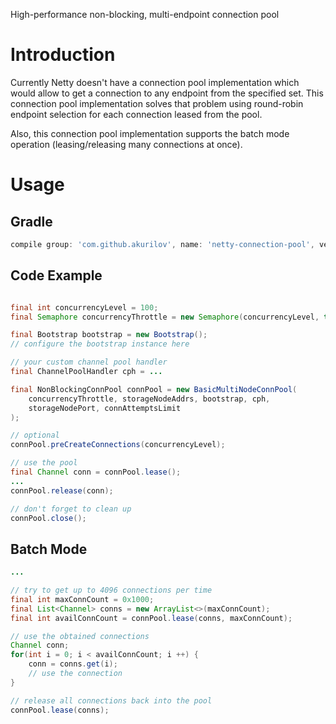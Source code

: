 High-performance non-blocking, multi-endpoint connection pool

# Introduction

Currently Netty doesn't have a connection pool implementation which
would allow to get a connection to any endpoint from the specified set.
This connection pool implementation solves that problem using
round-robin endpoint selection for each connection leased from the pool.

Also, this connection pool implementation supports the batch mode
operation (leasing/releasing many connections at once).

# Usage

## Gradle

```groovy
compile group: 'com.github.akurilov', name: 'netty-connection-pool', version: '1.0.1'
```

## Code Example

```java

final int concurrencyLevel = 100;
final Semaphore concurrencyThrottle = new Semaphore(concurrencyLevel, true);

final Bootstrap bootstrap = new Bootstrap();
// configure the bootstrap instance here

// your custom channel pool handler
final ChannelPoolHandler cph = ...

final NonBlockingConnPool connPool = new BasicMultiNodeConnPool(
    concurrencyThrottle, storageNodeAddrs, bootstrap, cph,
    storageNodePort, connAttemptsLimit
);

// optional
connPool.preCreateConnections(concurrencyLevel);

// use the pool
final Channel conn = connPool.lease();
...
connPool.release(conn);

// don't forget to clean up
connPool.close();
```

## Batch Mode

```java
...

// try to get up to 4096 connections per time
final int maxConnCount = 0x1000;
final List<Channel> conns = new ArrayList<>(maxConnCount);
final int availConnCount = connPool.lease(conns, maxConnCount);

// use the obtained connections
Channel conn;
for(int i = 0; i < availConnCount; i ++) {
    conn = conns.get(i);
    // use the connection
}

// release all connections back into the pool
connPool.lease(conns);
```

